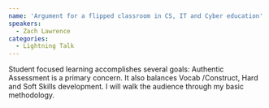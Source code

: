 ```yaml
---
name: 'Argument for a flipped classroom in CS, IT and Cyber education'
speakers:
  - Zach Lawrence
categories:
  - Lightning Talk
---
```


Student focused learning accomplishes several goals:  Authentic Assessment is a primary concern.  It also balances Vocab /Construct, Hard and Soft Skills development.  I will walk the audience through my basic methodology.